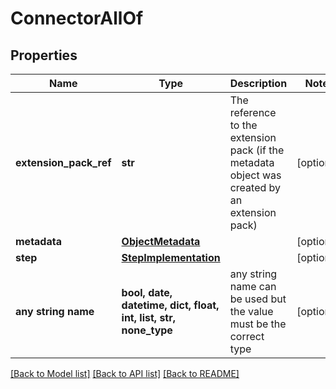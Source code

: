 # ConnectorAllOf


## Properties
Name | Type | Description | Notes
------------ | ------------- | ------------- | -------------
**extension_pack_ref** | **str** | The reference to the extension pack (if the metadata object was created by an extension pack) | [optional] 
**metadata** | [**ObjectMetadata**](ObjectMetadata.md) |  | [optional] 
**step** | [**StepImplementation**](StepImplementation.md) |  | [optional] 
**any string name** | **bool, date, datetime, dict, float, int, list, str, none_type** | any string name can be used but the value must be the correct type | [optional]

[[Back to Model list]](../README.md#documentation-for-models) [[Back to API list]](../README.md#documentation-for-api-endpoints) [[Back to README]](../README.md)


